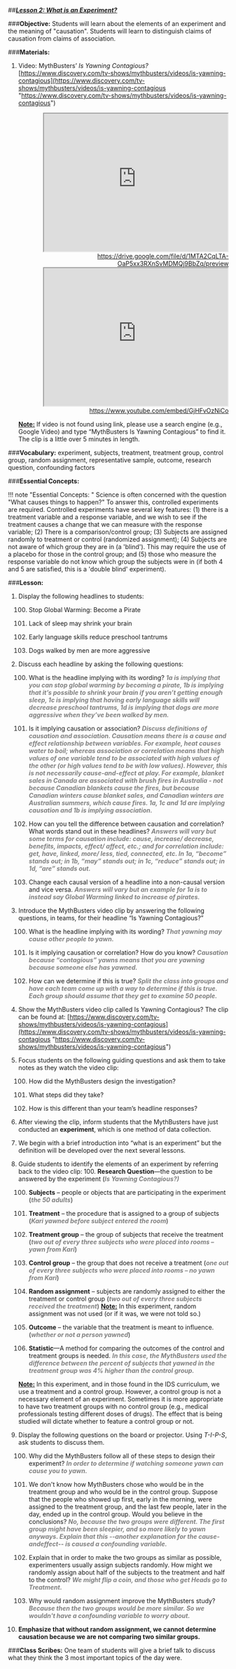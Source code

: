##***<u>Lesson 2: What is an Experiment?</u>***

###**Objective:**
Students will learn about the elements of an experiment and the meaning of "causation". Students will
learn to distinguish claims of causation from claims of association.

###**Materials:**
1. Video: MythBusters’ *Is Yawning Contagious?*   
    [https://www.discovery.com/tv-shows/mythbusters/videos/is-yawning-contagious](https://www.discovery.com/tv-shows/mythbusters/videos/is-yawning-contagious "https://www.discovery.com/tv-shows/mythbusters/videos/is-yawning-contagious")

	
	<div align="right"><iframe width="420" height="315"
    src="https://drive.google.com/file/d/1MTA2CqLTA-OaP5xx3RXnSvMDMQj9BbZq/preview" allowfullscreen>
    </iframe><br><a href="https://drive.google.com/file/d/1MTA2CqLTA-OaP5xx3RXnSvMDMQj9BbZq/preview">https://drive.google.com/file/d/1MTA2CqLTA-OaP5xx3RXnSvMDMQj9BbZq/preview</a></div>
	
    <div align="right"><iframe width="420" height="315"
    src="https://www.youtube.com/embed/GjHFvOzNiCo" allowfullscreen>
    </iframe><br><a href="https://www.youtube.com/embed/GjHFvOzNiCo">https://www.youtube.com/embed/GjHFvOzNiCo</a></div>

    **<u>Note:</u>** If video is not found using link, please use a search engine (e.g., Google Video)
    and type “MythBusters Is Yawning Contagious” to find it. The clip is a little over 5 minutes
    in length.

###**Vocabulary:**
experiment, subjects, treatment, treatment group, control group, random assignment, representative
sample, outcome, research question, confounding factors

###**Essential Concepts:**

!!! note "Essential Concepts: "
    Science is often concerned with the question "What causes things to happen?" To
    answer this, controlled experiments are required. Controlled experiments have several key features: (1)
    there is a treatment variable and a response variable, and we wish to see if the treatment causes a
    change that we can measure with the response variable; (2) There is a comparison/control group; (3)
    Subjects are assigned randomly to treatment or control (randomized assignment); (4) Subjects are not
    aware of which group they are in (a 'blind'). This may require the use of a placebo for those in the control
    group; and (5) those who measure the response variable do not know which group the subjects were in (if
    both 4 and 5 are satisfied, this is a 'double blind' experiment).

###**Lesson:**
1. Display the following headlines to students:

    100. Stop Global Warming: Become a Pirate

    100. Lack of sleep may shrink your brain

    100. Early language skills reduce preschool tantrums

    100. Dogs walked by men are more aggressive

2. Discuss each headline by asking the following questions:

    100. What is the headline implying with its wording? <span style="color:grey">***1a is implying that you can stop global
    warming by becoming a pirate, 1b is implying that it’s possible to shrink your brain
    if you aren’t getting enough sleep, 1c is implying that having early language skills
    will decrease preschool tantrums, 1d is implying that dogs are more aggressive
    when they’ve been walked by men.***</span>

    100. Is it implying causation or association? <span style="color:grey">***Discuss definitions of causation and
    association. Causation means there is a cause and effect relationship between
    variables. For example, heat causes water to boil; whereas association or
    correlation means that high values of one variable tend to be associated with high
    values of the other (or high values tend to be with low values). However, this is not
    necessarily cause-and-effect at play. For example, blanket sales in Canada are
    associated with brush fires in Australia - not because Canadian blankets cause the
    fires, but because Canadian winters cause blanket sales, and Canadian winters are
    Australian summers, which cause fires. 1a, 1c and 1d are implying causation and
    1b is implying association.***</span>
    
    100. How can you tell the difference between causation and correlation? What words stand
    out in these headlines? <span style="color:grey">***Answers will vary but some terms for causation include:
    cause, increase/ decrease, benefits, impacts, effect/ affect, etc.; and for correlation
    include: get, have, linked, more/ less, tied, connected, etc. In 1a, “become” stands
    out; in 1b, “may” stands out; in 1c, “reduce” stands out; in 1d, “are” stands out.***</span>
    
    100. Change each causal version of a headline into a non-causal version and vice versa.
    <span style="color:grey">***Answers will vary but an example for 1a is to instead say Global Warming linked to
    increase of pirates.***</span>

3. Introduce the MythBusters video clip by answering the following questions, in teams, for their
headline “Is Yawning Contagious?”

    100. What is the headline implying with its wording? <span style="color:grey">***That yawning may cause other people
    to yawn.***</span>

    100. Is it implying causation or correlation? How do you know? <span style="color:grey">***Causation because
    “contagious” yawns means that you are yawning because someone else has
    yawned.***</span>

    100. How can we determine if this is true? <span style="color:grey">***Split the class into groups and have each team
    come up with a way to determine if this is true. Each group should assume that
    they get to examine 50 people.***</span>

4. Show the MythBusters video clip called Is Yawning Contagious? The clip can be found at:
[https://www.discovery.com/tv-shows/mythbusters/videos/is-yawning-contagious](https://www.discovery.com/tv-shows/mythbusters/videos/is-yawning-contagious "https://www.discovery.com/tv-shows/mythbusters/videos/is-yawning-contagious")

5. Focus students on the following guiding questions and ask them to take notes as they watch the
video clip:

    100. How did the MythBusters design the investigation?

    100. What steps did they take?

    100. How is this different than your team’s headline responses?

6. After viewing the clip, inform students that the MythBusters have just conducted an **experiment**,
which is one method of data collection.

7. We begin with a brief introduction into “what is an experiment” but the definition will be developed
over the next several lessons.

8. Guide students to identify the elements of an experiment by referring back to the video clip:
    100. **Research Question**—the question to be answered by the experiment (<span style="color:grey">***Is Yawning
    Contagious?)***</span>

    100. **Subjects** – people or objects that are participating in the experiment (<span style="color:grey">***the 50 adults***</span>)

    100. **Treatment** – the procedure that is assigned to a group of subjects (<span style="color:grey">***Kari yawned before
    subject entered the room***</span>)

    100. **Treatment group** – the group of subjects that receive the treatment (<span style="color:grey">***two out of every
    three subjects who were placed into rooms – yawn from Kari***</span>)

    100. **Control group** – the group that does not receive a treatment (<span style="color:grey">***one out of every three
    subjects who were placed into rooms – no yawn from Kari***</span>)

    100. **Random assignment** – subjects are randomly assigned to either the treatment or control
    group (<span style="color:grey">***two out of every three subjects received the treatment***</span>) **<u>Note:</u>** In this
    experiment, random assignment was not used (or if it was, we were not told so.)
    
    100. **Outcome** – the variable that the treatment is meant to influence. (<span style="color:grey">***whether or not a
    person yawned***</span>)
    
    100. **Statistic**—A method for comparing the outcomes of the control and treatment groups is
    needed. <span style="color:grey">***In this case, the MythBusters used the difference between the percent of
    subjects that yawned in the treatment group was 4% higher than the control group.***</span>
    
    **<u>Note:</u>** In this experiment, and in those found in the IDS curriculum, we use a treatment and a
    control group. However, a control group is not a necessary element of an experiment. Sometimes
    it is more appropriate to have two treatment groups with no control group (e.g., medical
    professionals testing different doses of drugs). The effect that is being studied will dictate whether
    to feature a control group or not.

9. Display the following questions on the board or projector. Using *T-I-P-S*, ask students to discuss
them.

    100. Why did the MythBusters follow all of these steps to design their experiment? <span style="color:grey">***In order to
    determine if watching someone yawn can cause you to yawn.***</span>

    100. We don't know how MythBusters chose who would be in the treatment group and who
    would be in the control group. Suppose that the people who showed up first, early in the
    morning, were assigned to the treatment group, and the last few people, later in the day,
    ended up in the control group. Would you believe in the conclusions? <span style="color:grey">***No, because the
    two groups were different. The first group might have been sleepier, and so more
    likely to yawn anyways. Explain that this --another explanation for the cause-andeffect--
    is caused a confounding variable.***</span>
    
    100. Explain that in order to make the two groups as similar as possible, experimenters
    usually assign subjects randomly. How might we randomly assign about half of the
    subjects to the treatment and half to the control? <span style="color:grey">***We might flip a coin, and those who
    get Heads go to Treatment.***</span>
    
    100. Why would random assignment improve the MythBusters study? <span style="color:grey">***Because then the two
    groups would be more similar. So we wouldn't have a confounding variable to
    worry about.***</span>

10. **Emphasize that without random assignment, we cannot determine causation because we
are not comparing two similar groups.**

###**Class Scribes:**
One team of students will give a brief talk to discuss what they think the 3 most important topics of the
day were.
